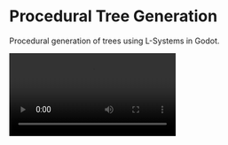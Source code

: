 # Procedural Tree Generation

Procedural generation of trees using L-Systems in Godot. 

![](https://github.com/adszads/godot-procedural-tree-generation/tree/master/Demos/demo.mp4)